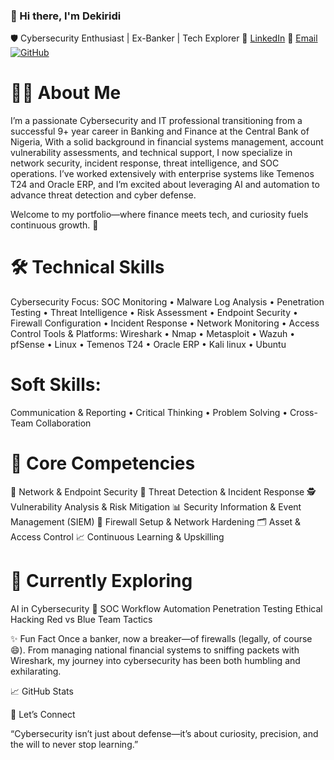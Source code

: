 ### 👋 Hi there, I'm Dekiridi

🛡️ Cybersecurity Enthusiast | Ex-Banker | Tech Explorer
🔗 [LinkedIn](https://linkedin.com/in/kiridi-david) 📧 [Email](mail:kirididavid@gmail.com)
 [![GitHub](https://img.shields.io/badge/-%20-000?style=flat-square&logo=github&logoColor=white)](https://github.com/Dekiridi)

# 👨‍💻 About Me
I’m a passionate Cybersecurity and IT professional transitioning from a successful 9+ year career in Banking and Finance at the Central Bank of Nigeria,
With a solid background in financial systems management, account vulnerability assessments, 
and technical support, I now specialize in network security, incident response, threat intelligence, and SOC operations.
I’ve worked extensively with enterprise systems like Temenos T24 and Oracle ERP, and I’m excited about leveraging AI and automation to advance threat detection and cyber defense.

Welcome to my portfolio—where finance meets tech, and curiosity fuels continuous growth. 🚀

# 🛠️ Technical Skills
Cybersecurity Focus:
SOC Monitoring • Malware Log Analysis • Penetration Testing • Threat Intelligence • Risk Assessment • Endpoint Security • Firewall Configuration • Incident Response • Network Monitoring • Access Control
Tools & Platforms:
Wireshark • Nmap • Metasploit • Wazuh • pfSense  • Linux • Temenos T24 • Oracle ERP  • Kali linux  • Ubuntu

# Soft Skills:
Communication & Reporting • Critical Thinking • Problem Solving • Cross-Team Collaboration

# 🔭 Core Competencies
🔐 Network & Endpoint Security
🧠 Threat Detection & Incident Response
🕵️ Vulnerability Analysis & Risk Mitigation
📊 Security Information & Event Management (SIEM)
📡 Firewall Setup & Network Hardening
🗂️ Asset & Access Control
📈 Continuous Learning & Upskilling

# 🌱 Currently Exploring
AI in Cybersecurity 🤖
SOC Workflow Automation
Penetration Testing
Ethical Hacking
Red vs Blue Team Tactics

✨ Fun Fact
Once a banker, now a breaker—of firewalls (legally, of course 😄). From managing national financial systems to sniffing packets with Wireshark, my journey into cybersecurity has been both humbling and exhilarating.

📈 GitHub Stats

💬 Let’s Connect

“Cybersecurity isn’t just about defense—it’s about curiosity, precision, and the will to never stop learning.”
